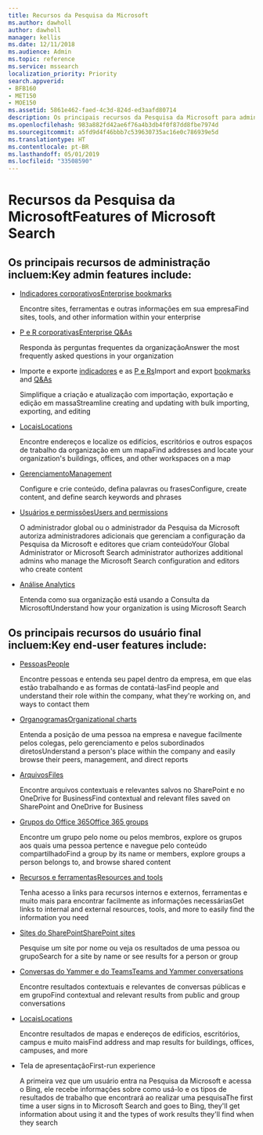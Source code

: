 ```yaml
---
title: Recursos da Pesquisa da Microsoft
ms.author: dawholl
author: dawholl
manager: kellis
ms.date: 12/11/2018
ms.audience: Admin
ms.topic: reference
ms.service: mssearch
localization_priority: Priority
search.appverid:
- BFB160
- MET150
- MOE150
ms.assetid: 5861e462-faed-4c3d-824d-ed3aafd80714
description: Os principais recursos da Pesquisa da Microsoft para administradores e usuários finais incluem indicadores, perguntas e respostas e informações sobre gerenciamento e dados
ms.openlocfilehash: 983a882fd42ae6f76a4b3db4f0f87dd8fbe7974d
ms.sourcegitcommit: a5fd9d4f46bbb7c539630735ac16e0c786939e5d
ms.translationtype: HT
ms.contentlocale: pt-BR
ms.lasthandoff: 05/01/2019
ms.locfileid: "33508590"
---
```

# <a name="features-of-microsoft-search"></a><span data-ttu-id="2d0fc-103">Recursos da Pesquisa da Microsoft</span><span class="sxs-lookup"><span data-stu-id="2d0fc-103">Features of Microsoft Search</span></span>

## <a name="key-admin-features-include"></a><span data-ttu-id="2d0fc-104">Os principais recursos de administração incluem:</span><span class="sxs-lookup"><span data-stu-id="2d0fc-104">Key admin features include:</span></span>

- [<span data-ttu-id="2d0fc-105">Indicadores corporativos</span><span class="sxs-lookup"><span data-stu-id="2d0fc-105">Enterprise bookmarks</span></span>](create-and-manage-bookmarks.md)
    
    <span data-ttu-id="2d0fc-106">Encontre sites, ferramentas e outras informações em sua empresa</span><span class="sxs-lookup"><span data-stu-id="2d0fc-106">Find sites, tools, and other information within your enterprise</span></span>
    
- [<span data-ttu-id="2d0fc-107">P e R corporativas</span><span class="sxs-lookup"><span data-stu-id="2d0fc-107">Enterprise Q&As</span></span>](create-and-manage-qas.md)
    
    <span data-ttu-id="2d0fc-108">Responda às perguntas frequentes da organização</span><span class="sxs-lookup"><span data-stu-id="2d0fc-108">Answer the most frequently asked questions in your organization</span></span>
    
- <span data-ttu-id="2d0fc-109">Importe e exporte [indicadores](bulk-create-bookmarks.md) e as [P e Rs](bulk-create-qas.md)</span><span class="sxs-lookup"><span data-stu-id="2d0fc-109">Import and export [bookmarks](bulk-create-bookmarks.md) and [Q&As](bulk-create-qas.md)</span></span>
    
    <span data-ttu-id="2d0fc-110">Simplifique a criação e atualização com importação, exportação e edição em massa</span><span class="sxs-lookup"><span data-stu-id="2d0fc-110">Streamline creating and updating with bulk importing, exporting, and editing</span></span>

- [<span data-ttu-id="2d0fc-111">Locais</span><span class="sxs-lookup"><span data-stu-id="2d0fc-111">Locations</span></span>](locations.md)
    
    <span data-ttu-id="2d0fc-112">Encontre endereços e localize os edifícios, escritórios e outros espaços de trabalho da organização em um mapa</span><span class="sxs-lookup"><span data-stu-id="2d0fc-112">Find addresses and locate your organization's buildings, offices, and other workspaces on a map</span></span>
    
- [<span data-ttu-id="2d0fc-113">Gerenciamento</span><span class="sxs-lookup"><span data-stu-id="2d0fc-113">Management</span></span>](set-up-microsoft-search.md)
    
    <span data-ttu-id="2d0fc-114">Configure e crie conteúdo, defina palavras ou frases</span><span class="sxs-lookup"><span data-stu-id="2d0fc-114">Configure, create content, and define search keywords and phrases</span></span>
    
- [<span data-ttu-id="2d0fc-115">Usuários e permissões</span><span class="sxs-lookup"><span data-stu-id="2d0fc-115">Users and permissions</span></span>](add-users.md)
    
    <span data-ttu-id="2d0fc-116">O administrador global ou o administrador da Pesquisa da Microsoft autoriza administradores adicionais que gerenciam a configuração da Pesquisa da Microsoft e editores que criam conteúdo</span><span class="sxs-lookup"><span data-stu-id="2d0fc-116">Your Global Administrator or Microsoft Search administrator authorizes additional admins who manage the Microsoft Search configuration and editors who create content</span></span>
    
- [<span data-ttu-id="2d0fc-117">Análise </span><span class="sxs-lookup"><span data-stu-id="2d0fc-117">Analytics </span></span>](get-insights.md) 
    
    <span data-ttu-id="2d0fc-118">Entenda como sua organização está usando a Consulta da Microsoft</span><span class="sxs-lookup"><span data-stu-id="2d0fc-118">Understand how your organization is using Microsoft Search</span></span> 
    
## <a name="key-end-user-features-include"></a><span data-ttu-id="2d0fc-119">Os principais recursos do usuário final incluem:</span><span class="sxs-lookup"><span data-stu-id="2d0fc-119">Key end-user features include:</span></span>

- [<span data-ttu-id="2d0fc-120">Pessoas</span><span class="sxs-lookup"><span data-stu-id="2d0fc-120">People</span></span>](use/find-people-and-groups.md)
    
    <span data-ttu-id="2d0fc-121">Encontre pessoas e entenda seu papel dentro da empresa, em que elas estão trabalhando e as formas de contatá-las</span><span class="sxs-lookup"><span data-stu-id="2d0fc-121">Find people and understand their role within the company, what they're working on, and ways to contact them</span></span>
    
- [<span data-ttu-id="2d0fc-122">Organogramas</span><span class="sxs-lookup"><span data-stu-id="2d0fc-122">Organizational charts</span></span>](use/find-people-and-groups.md)
    
    <span data-ttu-id="2d0fc-123">Entenda a posição de uma pessoa na empresa e navegue facilmente pelos colegas, pelo gerenciamento e pelos subordinados diretos</span><span class="sxs-lookup"><span data-stu-id="2d0fc-123">Understand a person's place within the company and easily browse their peers, management, and direct reports</span></span>
    
- [<span data-ttu-id="2d0fc-124">Arquivos</span><span class="sxs-lookup"><span data-stu-id="2d0fc-124">Files</span></span>](use/find-files.md)
    
    <span data-ttu-id="2d0fc-125">Encontre arquivos contextuais e relevantes salvos no SharePoint e no OneDrive for Business</span><span class="sxs-lookup"><span data-stu-id="2d0fc-125">Find contextual and relevant files saved on SharePoint and OneDrive for Business</span></span>
    
- [<span data-ttu-id="2d0fc-126">Grupos do Office 365</span><span class="sxs-lookup"><span data-stu-id="2d0fc-126">Office 365 groups</span></span>](use/find-people-and-groups.md)
    
    <span data-ttu-id="2d0fc-127">Encontre um grupo pelo nome ou pelos membros, explore os grupos aos quais uma pessoa pertence e navegue pelo conteúdo compartilhado</span><span class="sxs-lookup"><span data-stu-id="2d0fc-127">Find a group by its name or members, explore groups a person belongs to, and browse shared content</span></span>
    
- [<span data-ttu-id="2d0fc-128">Recursos e ferramentas</span><span class="sxs-lookup"><span data-stu-id="2d0fc-128">Resources and tools</span></span>](use/find-resources-tools-and-more.md)
    
    <span data-ttu-id="2d0fc-129">Tenha acesso a links para recursos internos e externos, ferramentas e muito mais para encontrar facilmente as informações necessárias</span><span class="sxs-lookup"><span data-stu-id="2d0fc-129">Get links to internal and external resources, tools, and more to easily find the information you need</span></span>
    
- [<span data-ttu-id="2d0fc-130">Sites do SharePoint</span><span class="sxs-lookup"><span data-stu-id="2d0fc-130">SharePoint sites</span></span>](use/find-sharepoint-sites.md)
    
    <span data-ttu-id="2d0fc-131">Pesquise um site por nome ou veja os resultados de uma pessoa ou grupo</span><span class="sxs-lookup"><span data-stu-id="2d0fc-131">Search for a site by name or see results for a person or group</span></span>
    
- [<span data-ttu-id="2d0fc-132">Conversas do Yammer e do Teams</span><span class="sxs-lookup"><span data-stu-id="2d0fc-132">Teams and Yammer conversations</span></span>](use/find-conversations.md)
    
    <span data-ttu-id="2d0fc-133">Encontre resultados contextuais e relevantes de conversas públicas e em grupo</span><span class="sxs-lookup"><span data-stu-id="2d0fc-133">Find contextual and relevant results from public and group conversations</span></span>

- [<span data-ttu-id="2d0fc-134">Locais</span><span class="sxs-lookup"><span data-stu-id="2d0fc-134">Locations</span></span>](use/find-locations.md)
    
    <span data-ttu-id="2d0fc-135">Encontre resultados de mapas e endereços de edifícios, escritórios, campus e muito mais</span><span class="sxs-lookup"><span data-stu-id="2d0fc-135">Find address and map results for buildings, offices, campuses, and more</span></span>
    
- <span data-ttu-id="2d0fc-136">Tela de apresentação</span><span class="sxs-lookup"><span data-stu-id="2d0fc-136">First-run experience</span></span>
    
    <span data-ttu-id="2d0fc-137">A primeira vez que um usuário entra na Pesquisa da Microsoft e acessa o Bing, ele recebe informações sobre como usá-lo e os tipos de resultados de trabalho que encontrará ao realizar uma pesquisa</span><span class="sxs-lookup"><span data-stu-id="2d0fc-137">The first time a user signs in to Microsoft Search and goes to Bing, they'll get information about using it and the types of work results they'll find when they search</span></span>